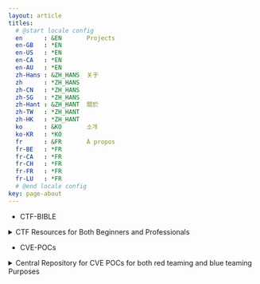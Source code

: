 ```yaml
---
layout: article
titles:
  # @start locale config
  en      : &EN       Projects
  en-GB   : *EN
  en-US   : *EN
  en-CA   : *EN
  en-AU   : *EN
  zh-Hans : &ZH_HANS  关于
  zh      : *ZH_HANS
  zh-CN   : *ZH_HANS
  zh-SG   : *ZH_HANS
  zh-Hant : &ZH_HANT  關於
  zh-TW   : *ZH_HANT
  zh-HK   : *ZH_HANT
  ko      : &KO       소개
  ko-KR   : *KO
  fr      : &FR       À propos
  fr-BE   : *FR
  fr-CA   : *FR
  fr-CH   : *FR
  fr-FR   : *FR
  fr-LU   : *FR
  # @end locale config
key: page-about
---
```



- CTF-BIBLE

<details>
  <summary>CTF Resources for Both Beginners and Professionals</summary>
- [CTF-BIBLE](https://github.com/k0imet/CTFs/tree/main/CTF-BIBLE)
</details>

- CVE-POCs

<details>
  <summary>Central Repository for CVE POCs for both red teaming and blue teaming Purposes</summary>
- [CVE_POCs](https://github.com/k0imet/CVE-POCs)
</details>
